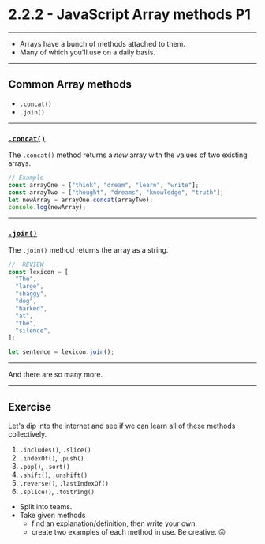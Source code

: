 # 2.2.2 - JavaScript Array methods P1

---

- Arrays have a bunch of methods attached to them.
- Many of which you'll use on a daily basis.

---

## Common Array methods

- `.concat()`
- `.join()`

---

### [`.concat()`](https://www.w3schools.com/jsreF/jsref_concat_array.asp)

The `.concat()` method returns a _new_ array with the values of two existing arrays.

```js
// Example
const arrayOne = ["think", "dream", "learn", "write"];
const arrayTwo = ["thought", "dreams", "knowledge", "truth"];
let newArray = arrayOne.concat(arrayTwo);
console.log(newArray);
```

---

### [`.join()`](https://www.w3schools.com/jsreF/jsref_join.asp)

The `.join()` method returns the array as a string.

```js
//  REVIEW
const lexicon = [
  "The",
  "large",
  "shaggy",
  "dog",
  "barked",
  "at",
  "the",
  "silence",
];

let sentence = lexicon.join();
```

---

And there are so many more.

---

## Exercise

Let's dip into the internet and see if we can learn all of these methods collectively.

1. `.includes()`, `.slice()`
2. `.indexOf()`, `.push()`
3. `.pop()`, `.sort()`
4. `.shift()`, `.unshift()`
5. `.reverse()`, `.lastIndexOf()`
6. `.splice()`, `.toString()`

- Split into teams.
- Take given methods
  - find an explanation/definition, then write your own.
  - create two examples of each method in use. Be creative. 😛
